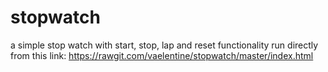 # stopwatch
a simple stop watch with start, stop, lap and reset functionality
run directly from this link: https://rawgit.com/vaelentine/stopwatch/master/index.html
